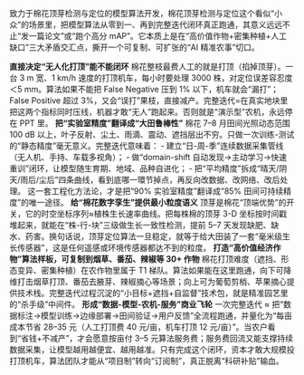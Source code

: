 致力于棉花顶芽检测与定位的模型算法开发，棉花顶芽检测与定位这个看似“小众”的场景里，把模型算法从零到一、再到完整迭代闭环真正跑通，其意义远远不止“发一篇论文”或“跑个高分 mAP”。它本质上是在“高价值作物+密集种植+人工缺口”三大矛盾交汇点，撕开一个可复制、可扩张的“AI 精准农事”切口。

**直接决定“无人化打顶”能不能闭环**
棉花整枝最费人工的就是打顶（掐掉顶芽）。一台 3 m 宽、1 km/h 速度的打顶机车，每小时要处理 3000 株，对定位误差容忍度＜5 mm。算法如果不能把 False Negative 压到 1% 以下，机车就会“漏打”；False Positive 超过 3%，又会“误打”果枝，直接减产。完整迭代=在真实地块里把这两个指标同时压线，机器才敢“无人”跑起来。否则就是“演示型”农机，永远停在 PPT 里。
**把“实验室精度”翻译成“大田鲁棒性”**
棉花 7–8 月田间光照动态范围 100 dB 以上，叶子反射、尘土、雨滴、震动、遮挡层出不穷。只做一次训练-测试的“静态精度”毫无意义。完整迭代意味着：
‑ 建立“日-周-季”连续数据采集管线（无人机、手持、车载多视角）；
‑ 做“domain-shift 自动发现→主动学习→快速重训”闭环，让模型随生育期、地域、品种自进化；
‑ 把“平均精度”拆成“晴天/阴天/雨后/尘后”四条曲线，看到底哪一環节掉点，再反向改数据、改网络、改后处理。
这一套工程化方法论，才是把“90% 实验室精度”翻译成“85% 田间可持续精度”的唯一途径。
**给“棉花数字孪生”提供最小粒度语义**
顶芽是棉花“顶端优势”的开关，它的时空坐标序列≈植株生长速率曲线。把每株棉的顶芽 3-D 坐标按时间戳堆起来，就能在“株-行-块”三级做生长一致性检测，提前 5–7 天发现缺肥、缺水、药害。换句话说，顶芽定位算法一旦稳定，就等于给大田装了一套“毫米级生长传感器”，这是任何遥感或环境传感器都达不到的粒度。
**打造“高价值经济作物”算法样板，可复制到烟草、番茄、辣椒等 30+ 作物**
棉花打顶难度（遮挡、形态变异、密集种植）在农作物里属于 T1 梯队。算法如果能在这里跑通，向下可降维打击烟草打顶、番茄去腋芽、辣椒摘心等场景；向上可为葡萄剪梢、苹果摘心提供技术栈。完整迭代过程沉淀的“小目标+遮挡+自监督”技术包，就是精准园艺里的“杀手级”中间件。
**形成“数据-模型-农机-服务”商业飞轮**
一次完整迭代 ≈ 把“数据标注→模型训练→边缘部署→田间验证→用户反馈”全流程跑通，并量化为“每亩成本节省 28–35 元（人工打顶费 40 元/亩，机车打顶 12 元/亩）”。当农户看到“省钱+不减产”，才会愿意按亩付 3–5 元算法服务费；服务费回流又能支撑持续数据采集，让模型越用越便宜、越用越准。只有完成这个闭环，资本才敢大规模投打顶机车，算法团队才能从“项目制”转向“订阅制”，真正脱离“科研补贴”输血。
